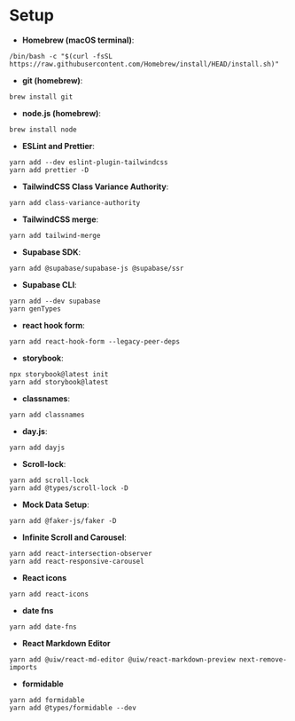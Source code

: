 # Setup

- **Homebrew (macOS terminal)**:

```
/bin/bash -c "$(curl -fsSL https://raw.githubusercontent.com/Homebrew/install/HEAD/install.sh)"
```

- **git (homebrew)**:

```
brew install git
```

- **node.js (homebrew)**:

```
brew install node
```

- **ESLint and Prettier**:

```
yarn add --dev eslint-plugin-tailwindcss
yarn add prettier -D
```

- **TailwindCSS Class Variance Authority**:

```
yarn add class-variance-authority
```

- **TailwindCSS merge**:

```
yarn add tailwind-merge
```

- **Supabase SDK**:

```
yarn add @supabase/supabase-js @supabase/ssr
```

- **Supabase CLI**:

```
yarn add --dev supabase
yarn genTypes
```

- **react hook form**:

```
yarn add react-hook-form --legacy-peer-deps
```

- **storybook**:

```
npx storybook@latest init
yarn add storybook@latest
```

- **classnames**:

```
yarn add classnames
```

- **day.js**:

```
yarn add dayjs
```

- **Scroll-lock**:

```
yarn add scroll-lock
yarn add @types/scroll-lock -D
```

- **Mock Data Setup**:

```
yarn add @faker-js/faker -D
```

- **Infinite Scroll and Carousel**:

```
yarn add react-intersection-observer
yarn add react-responsive-carousel
```

- **React icons**

```
yarn add react-icons
```

- **date fns**

```
yarn add date-fns
```

- **React Markdown Editor**

```
yarn add @uiw/react-md-editor @uiw/react-markdown-preview next-remove-imports
```

- **formidable**

```
yarn add formidable
yarn add @types/formidable --dev
```
